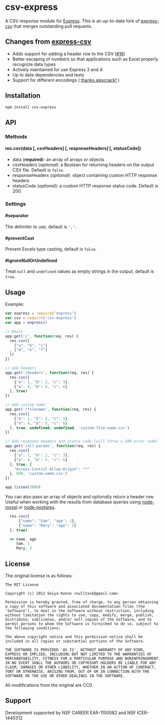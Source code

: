 # csv-express

A CSV response module for [Express](http://expressjs.com/). This is an up-to-date fork of [express-csv](https://github.com/nulltask/express-csv) that merges outstanding pull requests.


## Changes from [express-csv](https://github.com/nulltask/express-csv)
+ Adds support for adding a header row to the CSV ([#16](https://github.com/nulltask/express-csv/pull/16))
+ Better escaping of numbers so that applications such as Excel properly recognize data types
+ Actively maintained for use Express 3 and 4
+ Up to date dependencies and tests
+ Support for different encodings ( [thanks alexcrack!](https://github.com/jczaplew/csv-express/pull/1) )


## Installation

````bash
npm install csv-express
````

## API
### Methods

#### res.csv(data [, csvHeaders] [, responseHeaders] [, statusCode])

+ data (**required**): an array of arrays or objects
+ csvHeaders (*optional*): a Boolean for returning headers on the output CSV file. Default is `false`.
+ responseHeaders (*optional*): object containing custom HTTP response headers
+ statusCode (*optional*): a custom HTTP response status code. Default is 200.

### Settings
#### #separator
The delimiter to use, default is `','`.

#### #preventCast
Prevent Excels type casting, default is `false`.

#### #ignoreNullOrUndefined
Treat `null` and `undefined` values as empty strings in the output, default is `true`.

## Usage

Example:

````javascript
var express = require('express')
var csv = require('csv-express')
var app = express()

// Basic
app.get('/', function(req, res) {
  res.csv([
    ["a", "b", "c"]
  , ["d", "e", "f"]
  ])
})

// Add headers
app.get('/headers', function(req, res) {
  res.csv([
    {"a": 1, "b": 2, "c": 3},
    {"a": 4, "b": 5, "c": 6}
  ], true)
})

// Add custom name
app.get('/filename', function(req, res) {
  res.csv([
    {"a": 1, "b": 2, "c": 3},
    {"a": 4, "b": 5, "c": 6}
  ], true, undefined, undefined, 'custom-file-name.csv')
})

// Add response headers and status code (will throw a 500 error code)
app.get('/all-params', function(req, res) {
  res.csv([
    {"a": 1, "b": 2, "c": 3},
    {"a": 4, "b": 5, "c": 6}
  ], true, {
    "Access-Control-Allow-Origin": "*"
  }, 500, 'custom-name.csv')
})

app.listen(3000)
````

You can also pass an array of objects and optionally return a header row.
Useful when working with the results from database queries using [node-mysql](https://github.com/felixge/node-mysql/) or [node-postgres](https://github.com/brianc/node-postgres).

````javascript
  res.csv([
      {"name": "Sam", "age": 1},
      {"name": "Mary": "age": 2}
  ], true)

  => name, age
     Sam, 1
     Mary, 2
````



## License
The original license is as follows:

    The MIT License

    Copyright (c) 2012 Seiya Konno <nulltask@gmail.com>

    Permission is hereby granted, free of charge, to any person obtaining
    a copy of this software and associated documentation files (the
    'Software'), to deal in the Software without restriction, including
    without limitation the rights to use, copy, modify, merge, publish,
    distribute, sublicense, and/or sell copies of the Software, and to
    permit persons to whom the Software is furnished to do so, subject to
    the following conditions:

    The above copyright notice and this permission notice shall be
    included in all copies or substantial portions of the Software.

    THE SOFTWARE IS PROVIDED 'AS IS', WITHOUT WARRANTY OF ANY KIND,
    EXPRESS OR IMPLIED, INCLUDING BUT NOT LIMITED TO THE WARRANTIES OF
    MERCHANTABILITY, FITNESS FOR A PARTICULAR PURPOSE AND NONINFRINGEMENT.
    IN NO EVENT SHALL THE AUTHORS OR COPYRIGHT HOLDERS BE LIABLE FOR ANY
    CLAIM, DAMAGES OR OTHER LIABILITY, WHETHER IN AN ACTION OF CONTRACT,
    TORT OR OTHERWISE, ARISING FROM, OUT OF OR IN CONNECTION WITH THE
    SOFTWARE OR THE USE OR OTHER DEALINGS IN THE SOFTWARE.

All modifications from the original are CC0.

## Support
Development supported by NSF CAREER EAR-1150082 and NSF ICER-1440312
